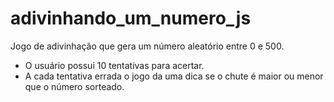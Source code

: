 ﻿# adivinhando_um_numero_js

Jogo de adivinhação que gera um número aleatório entre 0 e 500.
- O usuário possui 10 tentativas para acertar.
- A cada tentativa errada o jogo da uma dica se o chute é maior ou menor que o número sorteado.
